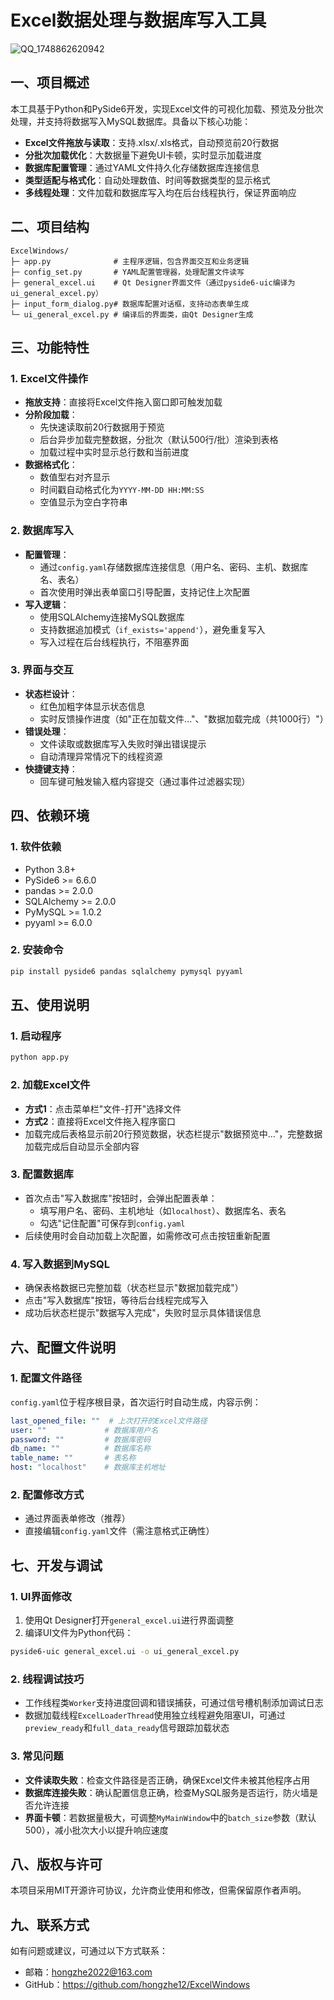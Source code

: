 
# Excel数据处理与数据库写入工具
![QQ_1748862620942](https://github.com/user-attachments/assets/4965cd24-25e0-4e28-96d6-72ad9a48c506)

## 一、项目概述
本工具基于Python和PySide6开发，实现Excel文件的可视化加载、预览及分批次处理，并支持将数据写入MySQL数据库。具备以下核心功能：
- **Excel文件拖放与读取**：支持.xlsx/.xls格式，自动预览前20行数据
- **分批次加载优化**：大数据量下避免UI卡顿，实时显示加载进度
- **数据库配置管理**：通过YAML文件持久化存储数据库连接信息
- **类型适配与格式化**：自动处理数值、时间等数据类型的显示格式
- **多线程处理**：文件加载和数据库写入均在后台线程执行，保证界面响应

## 二、项目结构
```
ExcelWindows/
├─ app.py              # 主程序逻辑，包含界面交互和业务逻辑
├─ config_set.py       # YAML配置管理器，处理配置文件读写
├─ general_excel.ui    # Qt Designer界面文件（通过pyside6-uic编译为ui_general_excel.py）
├─ input_form_dialog.py# 数据库配置对话框，支持动态表单生成
└─ ui_general_excel.py # 编译后的界面类，由Qt Designer生成
```

## 三、功能特性

### 1. Excel文件操作
- **拖放支持**：直接将Excel文件拖入窗口即可触发加载
- **分阶段加载**：
  - 先快速读取前20行数据用于预览
  - 后台异步加载完整数据，分批次（默认500行/批）渲染到表格
  - 加载过程中实时显示总行数和当前进度
- **数据格式化**：
  - 数值型右对齐显示
  - 时间戳自动格式化为`YYYY-MM-DD HH:MM:SS`
  - 空值显示为空白字符串

### 2. 数据库写入
- **配置管理**：
  - 通过`config.yaml`存储数据库连接信息（用户名、密码、主机、数据库名、表名）
  - 首次使用时弹出表单窗口引导配置，支持记住上次配置
- **写入逻辑**：
  - 使用SQLAlchemy连接MySQL数据库
  - 支持数据追加模式（`if_exists='append'`），避免重复写入
  - 写入过程在后台线程执行，不阻塞界面

### 3. 界面与交互
- **状态栏设计**：
  - 红色加粗字体显示状态信息
  - 实时反馈操作进度（如"正在加载文件..."、"数据加载完成（共1000行）"）
- **错误处理**：
  - 文件读取或数据库写入失败时弹出错误提示
  - 自动清理异常情况下的线程资源
- **快捷键支持**：
  - 回车键可触发输入框内容提交（通过事件过滤器实现）

## 四、依赖环境
### 1. 软件依赖
- Python 3.8+
- PySide6 >= 6.6.0
- pandas >= 2.0.0
- SQLAlchemy >= 2.0.0
- PyMySQL >= 1.0.2
- pyyaml >= 6.0.0

### 2. 安装命令
```bash
pip install pyside6 pandas sqlalchemy pymysql pyyaml
```

## 五、使用说明

### 1. 启动程序
```bash
python app.py
```

### 2. 加载Excel文件
- **方式1**：点击菜单栏"文件-打开"选择文件
- **方式2**：直接将Excel文件拖入程序窗口
- 加载完成后表格显示前20行预览数据，状态栏提示"数据预览中..."，完整数据加载完成后自动显示全部内容

### 3. 配置数据库
- 首次点击"写入数据库"按钮时，会弹出配置表单：
  - 填写用户名、密码、主机地址（如`localhost`）、数据库名、表名
  - 勾选"记住配置"可保存到`config.yaml`
- 后续使用时会自动加载上次配置，如需修改可点击按钮重新配置

### 4. 写入数据到MySQL
- 确保表格数据已完整加载（状态栏显示"数据加载完成"）
- 点击"写入数据库"按钮，等待后台线程完成写入
- 成功后状态栏提示"数据写入完成"，失败时显示具体错误信息

## 六、配置文件说明
### 1. 配置文件路径
`config.yaml`位于程序根目录，首次运行时自动生成，内容示例：
```yaml
last_opened_file: ""  # 上次打开的Excel文件路径
user: ""             # 数据库用户名
password: ""         # 数据库密码
db_name: ""          # 数据库名称
table_name: ""       # 表名称
host: "localhost"    # 数据库主机地址
```

### 2. 配置修改方式
- 通过界面表单修改（推荐）
- 直接编辑`config.yaml`文件（需注意格式正确性）

## 七、开发与调试
### 1. UI界面修改
1. 使用Qt Designer打开`general_excel.ui`进行界面调整
2. 编译UI文件为Python代码：
```bash
pyside6-uic general_excel.ui -o ui_general_excel.py
```

### 2. 线程调试技巧
- 工作线程类`Worker`支持进度回调和错误捕获，可通过信号槽机制添加调试日志
- 数据加载线程`ExcelLoaderThread`使用独立线程避免阻塞UI，可通过`preview_ready`和`full_data_ready`信号跟踪加载状态

### 3. 常见问题
- **文件读取失败**：检查文件路径是否正确，确保Excel文件未被其他程序占用
- **数据库连接失败**：确认配置信息正确，检查MySQL服务是否运行，防火墙是否允许连接
- **界面卡顿**：若数据量极大，可调整`MyMainWindow`中的`batch_size`参数（默认500），减小批次大小以提升响应速度

## 八、版权与许可
本项目采用MIT开源许可协议，允许商业使用和修改，但需保留原作者声明。

## 九、联系方式
如有问题或建议，可通过以下方式联系：
- 邮箱：hongzhe2022@163.com
- GitHub：https://github.com/hongzhe12/ExcelWindows
